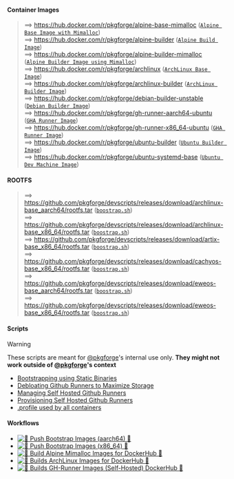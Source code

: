 #### Container Images
> ==> https://hub.docker.com/r/pkgforge/alpine-base-mimalloc ([`Alpine Base Image with Mimalloc`](https://github.com/tweag/rust-alpine-mimalloc))<br> 
> ==> https://hub.docker.com/r/pkgforge/alpine-builder ([`Alpine Build Image`](https://github.com/pkgforge/devscripts/blob/main/Github/Runners/alpine-builder.dockerfile))<br> 
> ==> https://hub.docker.com/r/pkgforge/alpine-builder-mimalloc ([`Alpine Builder Image using Mimalloc`](https://github.com/pkgforge/devscripts/blob/main/Github/Runners/alpine-builder.dockerfile))<br> 
> ==> https://hub.docker.com/r/pkgforge/archlinux ([`ArchLinux Base Image`](https://github.com/pkgforge-dev/docker-archlinux))<br> 
> ==> https://hub.docker.com/r/pkgforge/archlinux-builder ([`ArchLinux Builder Image`](https://github.com/pkgforge/devscripts/blob/main/Github/Runners/archlinux-builder.dockerfile))<br> 
> ==> https://hub.docker.com/r/pkgforge/debian-builder-unstable ([`Debian Builder Image`](https://github.com/pkgforge/devscripts/blob/main/Github/Runners/debian-builder-unstable.dockerfile))<br> 
> ==> https://hub.docker.com/r/pkgforge/gh-runner-aarch64-ubuntu ([`GHA Runner Image`](https://github.com/pkgforge/devscripts/blob/main/Github/Runners/aarch64-ubuntu.dockerfile))<br> 
> ==> https://hub.docker.com/r/pkgforge/gh-runner-x86_64-ubuntu ([`GHA Runner Image`](https://github.com/pkgforge/devscripts/blob/main/Github/Runners/x86_64-ubuntu.dockerfile))<br> 
> ==> https://hub.docker.com/r/pkgforge/ubuntu-builder ([`Ubuntu Builder Image`](https://github.com/pkgforge/devscripts/blob/main/Github/Runners/ubuntu-builder.dockerfile))<br> 
> ==> https://hub.docker.com/r/pkgforge/ubuntu-systemd-base ([`Ubuntu Dev Machine Image`](https://github.com/pkgforge/devscripts/blob/main/Github/Runners/ubuntu-systemd-base.dockerfile))<br>

#### ROOTFS
> ==> https://github.com/pkgforge/devscripts/releases/download/archlinux-base_aarch64/rootfs.tar ([`boostrap.sh`](https://github.com/pkgforge/devscripts/blob/main/Github/Runners/bootstrap/archlinux.sh))<br>
> ==> https://github.com/pkgforge/devscripts/releases/download/archlinux-base_x86_64/rootfs.tar ([`boostrap.sh`](https://github.com/pkgforge/devscripts/blob/main/Github/Runners/bootstrap/archlinux.sh))<br>
> ==> https://github.com/pkgforge/devscripts/releases/download/artix-base_x86_64/rootfs.tar ([`boostrap.sh`](https://github.com/pkgforge/devscripts/blob/main/Github/Runners/bootstrap/artix.sh))<br>
> ==> https://github.com/pkgforge/devscripts/releases/download/cachyos-base_x86_64/rootfs.tar ([`boostrap.sh`](https://github.com/pkgforge/devscripts/blob/main/Github/Runners/bootstrap/cachyos.sh))<br>
> ==> https://github.com/pkgforge/devscripts/releases/download/eweos-base_aarch64/rootfs.tar ([`boostrap.sh`](https://github.com/pkgforge/devscripts/blob/main/Github/Runners/bootstrap/eweos.sh))<br>
> ==> https://github.com/pkgforge/devscripts/releases/download/eweos-base_x86_64/rootfs.tar ([`boostrap.sh`](https://github.com/pkgforge/devscripts/blob/main/Github/Runners/bootstrap/eweos.sh))<br>

#### Scripts
> [!WARNING]
> These scripts are meant for [@pkgforge](https://github.com/pkgforge)'s internal use only. **They might not work outside of [@pkgforge](https://github.com/pkgforge)'s context**
- [Bootstrapping using Static Binaries](https://github.com/pkgforge/devscripts/blob/main/Linux/install_bins_curl.sh)
- [Debloating Github Runners to Maximize Storage](https://github.com/pkgforge/devscripts/blob/main/Github/Runners/debloat_ubuntu.sh)
- [Managing Self Hosted Github Runners](https://github.com/pkgforge/devscripts/blob/main/Github/Runners/manage_linux.sh)
- [Provisioning Self Hosted Github Runners](https://github.com/pkgforge/devscripts/blob/main/Github/Runners/run_linux.sh)
- [.profile used by all containers](https://github.com/pkgforge/devscripts/blob/main/Linux/.bashrc)

#### Workflows
- [![🐬 Push Bootstrap Images (aarch64) 🐬](https://github.com/pkgforge/devscripts/actions/workflows/build_bootstrap_images_aarch64.yaml/badge.svg)](https://github.com/pkgforge/devscripts/actions/workflows/build_bootstrap_images_aarch64.yaml)
- [![🐬 Push Bootstrap Images (x86_64) 🐬](https://github.com/pkgforge/devscripts/actions/workflows/build_bootstrap_images_x86_64.yaml/badge.svg)](https://github.com/pkgforge/devscripts/actions/workflows/build_bootstrap_images_x86_64.yaml)
- [![🐬 Build Alpine Mimalloc Images for DockerHub 🐬](https://github.com/pkgforge/devscripts/actions/workflows/build_alpine_base_mimalloc.yaml/badge.svg)](https://github.com/pkgforge/devscripts/actions/workflows/build_alpine_base_mimalloc.yaml)
- [![🐬 Builds ArchLinux Images for DockerHub 🐬](https://github.com/pkgforge-dev/docker-archlinux/actions/workflows/build-deploy.yml/badge.svg)](https://github.com/pkgforge-dev/docker-archlinux/actions/workflows/build-deploy.yml)
- [![🐬 Builds GH-Runner Images (Self-Hosted) DockerHub 🐬](https://github.com/pkgforge/devscripts/actions/workflows/build_gh_runner_images.yaml/badge.svg)](https://github.com/pkgforge/devscripts/actions/workflows/build_gh_runner_images.yaml)
